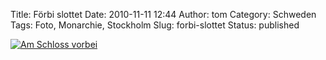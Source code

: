 Title: Förbi slottet
Date: 2010-11-11 12:44
Author: tom
Category: Schweden
Tags: Foto, Monarchie, Stockholm
Slug: forbi-slottet
Status: published

[![Am Schloss
vorbei](/pic/forbitslottet_s.jpg "Am Schloss vorbei")](/pic/forbitslottet_l.jpg)


